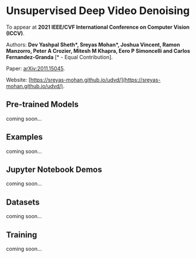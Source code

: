 # Unsupervised Deep Video Denoising 

To appear at **2021 IEEE/CVF International Conference on Computer Vision (ICCV)**.

Authors: **Dev Yashpal Sheth\*, Sreyas Mohan\*, Joshua Vincent, Ramon Manzorro, Peter A Crozier, Mitesh M Khapra, Eero P Simoncelli and Carlos Fernandez-Granda** [\* - Equal Contribution].

Paper: [arXiv:2011.15045](https://arxiv.org/abs/2011.15045).

Website: [https://sreyas-mohan.github.io/udvd/](https://sreyas-mohan.github.io/udvd/).

## Pre-trained Models

coming soon...

## Examples

coming soon...

## Jupyter Notebook Demos

coming soon...

## Datasets

coming soon...

## Training

coming soon...
